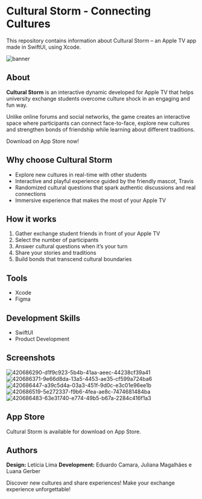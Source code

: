 # Cultural Storm - Connecting Cultures
This repository contains information about Cultural Storm – an Apple TV app made in SwiftUI, using Xcode.<br>

![banner](https://github.com/user-attachments/assets/e45e2314-a59e-4730-9d38-a5e3972315a3)


## About
**Cultural Storm** is an interactive dynamic developed for Apple TV that helps university exchange students overcome culture shock in an engaging and fun way. 

Unlike online forums and social networks, the game creates an interactive space where participants can connect face-to-face, explore new cultures and strengthen bonds of friendship while learning about different traditions.

Download on App Store now!

## Why choose Cultural Storm
- Explore new cultures in real-time with other students
- Interactive and playful experience guided by the friendly mascot, Travis
- Randomized cultural questions that spark authentic discussions and real connections
- Immersive experience that makes the most of your Apple TV

## How it works
1. Gather exchange student friends in front of your Apple TV
2. Select the number of participants
3. Answer cultural questions when it’s your turn
4. Share your stories and traditions
5. Build bonds that transcend cultural boundaries

## Tools
- Xcode
- Figma

## Development Skills
- SwiftUI
- Product Development

## Screenshots

![420686290-d1f9c923-5b4b-41aa-aeec-44238cf39a41](https://github.com/user-attachments/assets/03f653fb-0cb9-4dea-a653-e13bb415721b)
![420686371-9e66d8da-13a5-4453-ae35-cf599a724ba6](https://github.com/user-attachments/assets/4c370172-8d44-45b3-aab2-70c1c75f9fbb)
![420686447-a39c5d4a-03a3-451f-9d0c-e3c01e96ee1b](https://github.com/user-attachments/assets/dc4165e4-3740-43b9-b627-fe3aa77bbc20)
![420686519-5e272337-f9b6-4fea-ae8c-7474681484ba](https://github.com/user-attachments/assets/fb276623-5bdf-47e6-8930-e68ef80264c2)
![420686483-63e31740-e774-49b5-b67a-2284c416f1a3](https://github.com/user-attachments/assets/6736390d-8ca0-4cb3-a96f-38536ef41e88)


## App Store
Cultural Storm is available for download on App Store.

## Authors  
**Design:** Letícia Lima
**Development:** Eduardo Camara, Juliana Magalhães e Luana Gerber 


Discover new cultures and share experiences!
Make your exchange experience unforgettable!
